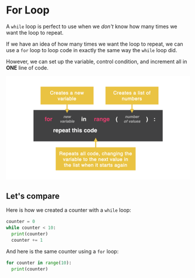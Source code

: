 # For Loop

A `while` loop is perfect to use when we *don't* know how many times we want the loop to repeat.

If we have an idea of how many times we want the loop to repeat, we can use a `for` loop to loop code in exactly the same way the `while` loop did. 

However, we can set up the variable, control condition, and increment all in **ONE** line of code.

![](resources/for_loop_01.png)

## Let's compare

Here is how we created a counter with a `while` loop:

```python
counter = 0
while counter < 10:
  print(counter)
  counter += 1
```

And here is the same counter using a `for` loop:

```python
for counter in range(10):
  print(counter)
```




